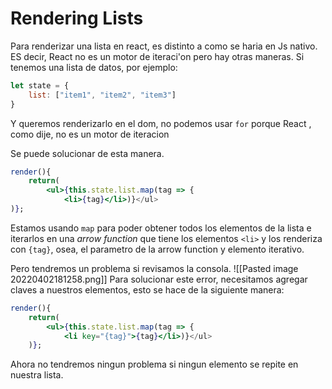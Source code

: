 # Rendering Lists
Para renderizar una lista en react, es distinto a como se haria en Js nativo. ES decir, React no es un motor de iteraci'on pero hay otras maneras.
Si tenemos una lista de datos, por ejemplo:
```jsx 
let state = {
	list: ["item1", "item2", "item3"]
}
```
Y queremos renderizarlo en el dom, no podemos usar `for` porque React , como dije, no es un motor de iteracion

Se puede solucionar de esta manera.
```jsx
render(){
	return(
		<ul>{this.state.list.map(tag => {
			<li>{tag}</li>)}</ul>
)};
```
Estamos usando `map` para poder obtener todos los elementos de la lista e iterarlos en una *arrow function* que tiene los elementos `<li>` y los renderiza con `{tag}`, osea, el parametro de la arrow function y elemento iterativo.

Pero tendremos un problema si revisamos la consola.
![[Pasted image 20220402181258.png]]
Para solucionar este error, necesitamos agregar claves a nuestros elementos, esto se hace de la siguiente manera:

```jsx
render(){
	return(
		<ul>{this.state.list.map(tag => {
			<li key="{tag}">{tag}</li>)}</ul>
	)};
```

Ahora no tendremos ningun problema si ningun elemento se repite en nuestra lista.

